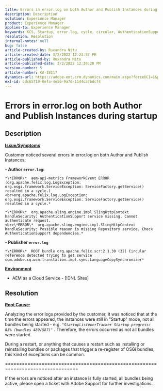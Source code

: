 ```yaml
---
title: Errors in error.log on both Author and Publish Instances during startup
description: Description
solution: Experience Manager
product: Experience Manager
applies-to: Experience Manager
keywords: KCS, Startup, error.log, cycle, circular, AuthenticationSupport
resolution: Resolution
internal-notes: null
bug: false
article-created-by: Ruxandra Nitu
article-created-date: 3/2/2022 12:23:57 PM
article-published-by: Ruxandra Nitu
article-published-date: 3/2/2022 12:30:20 PM
version-number: 5
article-number: KA-18117
dynamics-url: https://adobe-ent.crm.dynamics.com/main.aspx?forceUCI=1&pagetype=entityrecord&etn=knowledgearticle&id=40187aa0-239a-ec11-b400-00224805ad55
exl-id: cdc65719-0efa-4e50-9a7d-1144ca7bdcf4
---
```

# Errors in error.log on both Author and Publish Instances during startup

## Description


<u><b>Issue/Symptoms</b></u>

Customer noticed several errors in error.log on both Author and Publish Instances:

<b>- Author `error.log`:</b>

```
*\*ERROR\*  aem-api-metrics FrameworkEvent ERROR (org.apache.felix.log.LogException: org.osgi.framework.ServiceException: ServiceFactory.getService() resulted in a cycle.)
<br>org.apache.felix.log.LogException: org.osgi.framework.ServiceException: ServiceFactory.getService() resulted in a cycle.*
```


```
*\*ERROR\*  org.apache.sling.engine.impl.SlingHttpContext handleSecurity: AuthenticationSupport service missing. Cannot authenticate request.
<br>\*ERROR\*  org.apache.sling.engine.impl.SlingHttpContext handleSecurity: Possible reason is missing Repository service. Check AuthenticationSupport dependencies.*
```


<b>- Publisher `error.log`</b>

```
*\*ERROR\*  ROOT bundle org.apache.felix.scr:2.1.30 (32) Circular reference detected trying to get service com.adobe.cq.wcm.translation.impl.sync.LanguageCopySynchronizer*
```


<u><b>Environment</b></u>

- AEM as a Cloud Service - [!DNL Sites]



## Resolution


<u><b>Root Cause:</b></u>

Analyzing the error logs provided by the customer, it was noticed that at the time the errors appeared, the instances were still in "Startup" mode, not all bundles being started - e.g. *`"StartupListenerTracker Startup progress: 83% (bundles 489/587)"`* . Therefore, the errors occurred as not all bundles were started.

During a restart, or anything that causes a restart such as installing or reinstalling bundles or packages that trigger a re-register of OSGi bundles, this kind of exceptions can be common.



================================================================================

If the errors are noticed after an instance is fully started, all bundles being active, please open a ticket with Adobe Support for further investigations.
